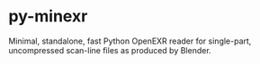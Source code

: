 # py-minexr
Minimal, standalone, fast Python OpenEXR reader for single-part, uncompressed scan-line files as produced by Blender.
